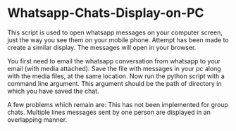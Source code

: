 Whatsapp-Chats-Display-on-PC
============================

This script is used to open whatsapp messages on your computer screen, just the way you see them on your mobile phone. 
Attempt has been made to create a similar display.
The messages will open in your browser.

You first need to email the whatsapp conversation from whatsapp to your email (with media attached).
Save the file with messages in your pc along with the media files, at the same location.
Now run the python script with a command line argument. This argument should be the path of directory in which you have saved the chat.

A few problems which remain are:
This has not been implemented for group chats.
Multiple lines messages sent by one person are displayed in an overlapping manner.
